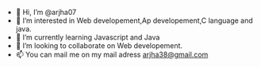 - 👋 Hi, I’m @arjha07
- 👀 I’m interested in Web developement,Ap developement,C language and java.
- 🌱 I’m currently learning Javascript and Java
- 💞️ I’m looking to collaborate on Web developement.
- 📫 You can mail me on my mail adress arjha38@gmail.com

<!---
arjha07/arjha07 is a ✨ special ✨ repository because its `README.md` (this file) appears on your GitHub profile.
You can click the Preview link to take a look at your changes.
--->
